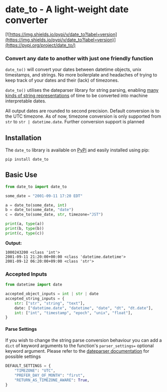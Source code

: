 # date_to - A light-weight date converter

[![https://img.shields.io/pypi/v/date_to?label=version](https://img.shields.io/pypi/v/date_to?label=version)](https://pypi.org/project/date_to/)

### Convert any date to another with just one friendly function

```date_to()``` will convert your dates between datetime objects, unix timestamps, and strings. No more boilerplate and headaches of trying to keep track of your dates and their (lack) of timezones.

```date_to()``` utilises the dateparser library for string parsing, enabling [many kinds of string representations](url="https://dateparser.readthedocs.io/en/latest/index.html#features") of time to be converted into machine interpretable dates.

All output dates are rounded to second precision.
Default conversion is to the UTC timezone. 
As of now, timezone conversion is only supported from ```str``` to ```str | datetime.date```. Further conversion support is planned


## Installation
The ```date_to``` library is available on [PyPi]("https://pypi.org/project/date_to/") and easily installed using pip:
```
pip install date_to
```

## Basic Use

```python
from date_to import date_to

some_date = "2001-09-11 17:20 EDT"

a = date_to(some_date, int)
b = date_to(some_date, "date")
c = date_to(some_date, str, timezone="JST")

print(a, type(a))
print(b, type(b))
print(c, type(c))
```

**Output:**

```
1000243200 <class 'int'> 
2001-09-11 21:20:00+00:00 <class 'datetime.datetime'> 
2001-09-12 06:20:00+09:00 <class 'str'> 
```

### Accepted Inputs

```python
from datetime import date

accepted_object_inputs = int | str | date
accepted_string_inputs = {
    str: ["str", "string", "text"],
    date: ["datetime.date", "datetime", "date", "dt", "dt.date"],
    int: ["int", "timestamp", "epoch", "unix", "float"],
}
```
#### Parse Settings
If you wish to change the string parse conversion behaviour you can add a ```dict``` of keyword arguments to the function's ```parser_settings=``` optional keyword argument. Please refer to the [dateparser documentation](url="https://dateparser.readthedocs.io/en/latest/dateparser.html#dateparser.parse") for possible settings
```python
DEFAULT_SETTINGS = {
    "TIMEZONE": "UTC",
    "PREFER_DAY_OF_MONTH": "first",
    "RETURN_AS_TIMEZONE_AWARE": True,
}
```
